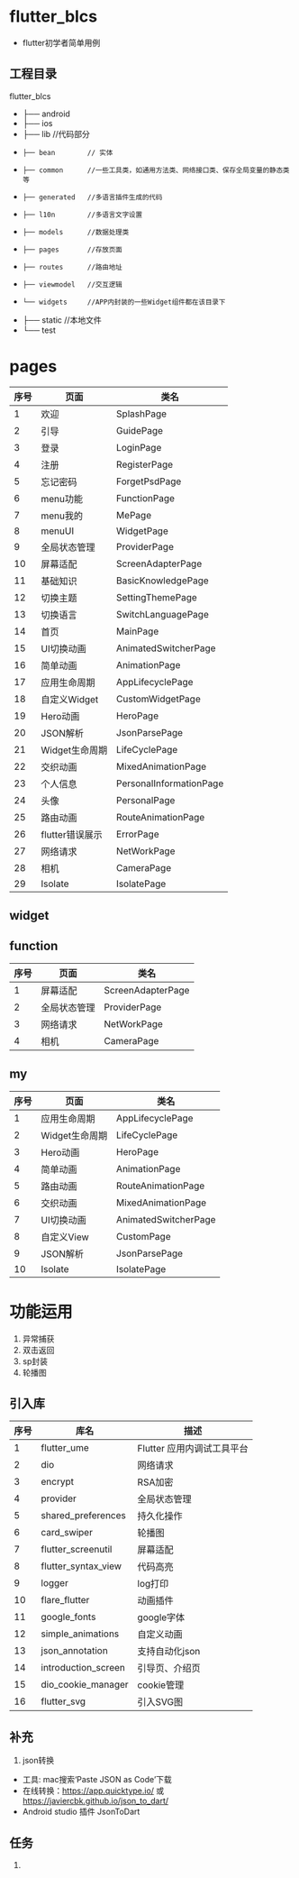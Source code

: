 # flutter_blcs
- flutter初学者简单用例
## 工程目录
flutter_blcs
- ├── android
- ├── ios
- ├── lib             //代码部分
-     ├── bean        // 实体
-     ├── common      //一些工具类，如通用方法类、网络接口类、保存全局变量的静态类等
-     ├── generated   //多语言插件生成的代码
-     ├── l10n        //多语言文字设置
-     ├── models      //数据处理类
-     ├── pages       //存放页面  
-     ├── routes      //路由地址
-     ├── viewmodel   //交互逻辑
-     └── widgets     //APP内封装的一些Widget组件都在该目录下
- ├── static          //本地文件
- └── test

# pages
|序号|页面|类名|
|--|--|--|
|1  |欢迎        |SplashPage
|2  |引导        |GuidePage
|3  |登录        |LoginPage
|4  |注册        |RegisterPage
|5  |忘记密码     |ForgetPsdPage
|6  |menu功能    |FunctionPage
|7  |menu我的    |MePage
|8  |menuUI      |WidgetPage
|9  |全局状态管理 |ProviderPage
|10 |屏幕适配     |ScreenAdapterPage
|11 |基础知识     |BasicKnowledgePage
|12 |切换主题     |SettingThemePage
|13 |切换语言     |SwitchLanguagePage
|14 |首页         |MainPage
|15 |UI切换动画    |AnimatedSwitcherPage
|16 |简单动画      |AnimationPage
|17 |应用生命周期   |AppLifecyclePage
|18 |自定义Widget  |CustomWidgetPage
|19 |Hero动画      |HeroPage
|20 |JSON解析      |JsonParsePage
|21 |Widget生命周期 |LifeCyclePage
|22 |交织动画       |MixedAnimationPage
|23 |个人信息       |PersonalInformationPage
|24 |头像           |PersonalPage
|25 |路由动画       |RouteAnimationPage
|26 |flutter错误展示 |ErrorPage
|27 |网络请求       |NetWorkPage
|28 |相机          |CameraPage
|29 |Isolate       |IsolatePage
## widget

## function
|序号|页面|类名|
|--|--|--|
|1  |屏幕适配      |ScreenAdapterPage
|2  |全局状态管理   |ProviderPage
|3  |网络请求      |NetWorkPage
|4  |相机         |CameraPage
## my
|序号|页面|类名|
|--|--|--|
|1  |应用生命周期      |AppLifecyclePage
|2  |Widget生命周期   |LifeCyclePage
|3  |Hero动画    |HeroPage
|4  |简单动画    |AnimationPage
|5  |路由动画    |RouteAnimationPage
|6  |交织动画    |MixedAnimationPage
|7  |UI切换动画  |AnimatedSwitcherPage
|8  |自定义View  |CustomPage
|9  |JSON解析    |JsonParsePage
|10 |Isolate    |IsolatePage

# 功能运用
1. 异常捕获
2. 双击返回 
3. sp封装
4. 轮播图

## 引入库
|序号|库名|描述|
|--|--|--|
|1  |flutter_ume    |Flutter 应用内调试工具平台
|2  |dio        |网络请求
|3  |encrypt    |RSA加密
|4  |provider   |全局状态管理
|5  |shared_preferences     |持久化操作
|6  |card_swiper            |轮播图
|7  |flutter_screenutil     |屏幕适配
|8  |flutter_syntax_view    |代码高亮
|9  |logger         |log打印
|10 |flare_flutter  |动画插件
|11 |google_fonts   |google字体 
|12 |simple_animations  |自定义动画
|13 |json_annotation    |支持自动化json
|14 |introduction_screen    |引导页、介绍页
|15 |dio_cookie_manager     |cookie管理
|16 |flutter_svg            |引入SVG图

## 补充
1. json转换
- 工具: mac搜索‘Paste JSON as Code’下载
- 在线转换：https://app.quicktype.io/  或  https://javiercbk.github.io/json_to_dart/
- Android studio 插件 JsonToDart

## 任务
1.

